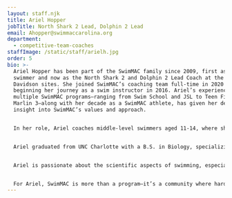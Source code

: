 ```yaml
---
layout: staff.njk
title: Ariel Hopper
jobTitle: North Shark 2 Lead, Dolphin 2 Lead
email: Ahopper@swimmaccarolina.org
department:
  - competitive-team-coaches
staffImage: /static/staff/arielh.jpg
order: 5
bio: >-
  Ariel Hopper has been part of the SwimMAC family since 2009, first as a
  swimmer and now as the North Shark 2 and Dolphin 2 Lead Coach at the HFFA and
  Davidson sites. She joined SwimMAC’s coaching team full-time in 2020 after
  beginning her journey as a swim instructor in 2016. Ariel’s experience in
  multiple SwimMAC programs—ranging from Swim School and JSL to Teen Fit and
  Marlin 3—along with her decade as a SwimMAC athlete, has given her deep
  insight into SwimMAC’s values and approach.


  In her role, Ariel coaches middle-level swimmers aged 11-14, where she focuses on developing their technical skills and helping them master racing strategies to build a foundation for long-term success. She writes training plans and structures practices tailored to the unique needs of each swimmer, fostering an environment where athletes can grow and thrive.


  Ariel graduated from UNC Charlotte with a B.S. in Biology, specializing in human anatomy, and her science background is evident in her coaching. She combines a technical approach with a compassionate and adaptable coaching style, tailoring her support to meet each swimmer where they are. Ariel’s background as a chemistry teaching assistant and personal tutor further aids her ability to teach and connect with young athletes. Her coaching philosophy centers on building resilience and adaptability, guiding swimmers through both successes and challenges. Ariel draws inspiration from her own experience as an athlete, having overcome multiple knee surgeries, which taught her the value of patience, adaptability, and trusting the process.


  Ariel is passionate about the scientific aspects of swimming, especially in underwater techniques and breath control, and is currently working on innovative methods to improve swimmers’ underwater abilities. Her ultimate goal is to foster a love for the sport that extends beyond competition, helping swimmers stay engaged and avoid burnout.


  For Ariel, SwimMAC is more than a program—it’s a community where hard work and growth are celebrated. She volunteers with Beds for Kids, bringing the same spirit of support and empathy to her work outside the pool. Ariel is inspired daily by her swimmers and mentors, including Roy-Allan Burch and Kathy McKee, who remind her to make time for loved ones and live with purpose.
---
```

